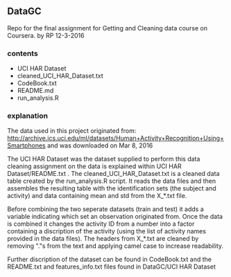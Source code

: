## DataGC
Repo for the final assignment for Getting and Cleaning data course on Coursera.
by RP 12-3-2016

### contents
* UCI HAR Dataset
* cleaned_UCI_HAR_Dataset.txt
* CodeBook.txt
* README.md
* run_analysis.R

### explanation
The data used in this project originated from:
http://archive.ics.uci.edu/ml/datasets/Human+Activity+Recognition+Using+Smartphones
and was downloaded on Mar 8, 2016

The UCI HAR Dataset was the dataset supplied to perform this data cleaning assignment on
the data is explained within UCI HAR Dataset/README.txt . The cleaned_UCI_HAR_Dataset.txt
is a cleaned data table created by the run_analysis.R script. It reads the data files and
then assembles the resulting table with the identification sets (the subject and activity)
and data containing mean and std from the X_*.txt file. 

Before combining the two seperate datasets (train and test) it adds a variable indicating 
which set an observation originated from. Once the data is combined it changes the activity 
ID from a number into a factor containing a discription of the activity (using the list of 
activity names provided in the data files). The headers from X_*.txt are cleaned by removing 
"."s from the text and applying camel case to increase readability.

Further discription of the dataset can be found in CodeBook.txt and the README.txt and 
features_info.txt files found in DataGC/UCI HAR Dataset

